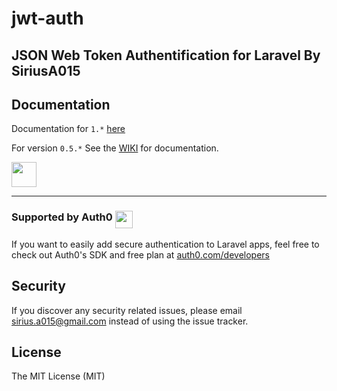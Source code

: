 # jwt-auth
## JSON Web Token Authentification for Laravel By SiriusA015

## Documentation

Documentation for `1.*` [here](http://jwt-auth.com)

For version `0.5.*` See the [WIKI](https://github.com/SiriusA015/jwt-auth/wiki) for documentation.

[<img src="https://user-images.githubusercontent.com/1801923/57975478-a7a88900-79c1-11e9-924b-d7fa742f743b.png" height="40">](https://www.patreon.com/bePatron?u=11815122)

-----------------------------------

### Supported by Auth0 <span><img src="https://user-images.githubusercontent.com/1801923/31792116-d4fca9ec-b512-11e7-92eb-56e8d3df8e70.png" height="28" align="top"></span>

If you want to easily add secure authentication to Laravel apps, feel free to check out Auth0's SDK and free plan at [auth0.com/developers](https://auth0.com/developers?utm_source=GHsponsor&utm_medium=GHsponsor&utm_campaign=jwt-auth&utm_content=auth)

## Security

If you discover any security related issues, please email sirius.a015@gmail.com instead of using the issue tracker.

## License

The MIT License (MIT)

